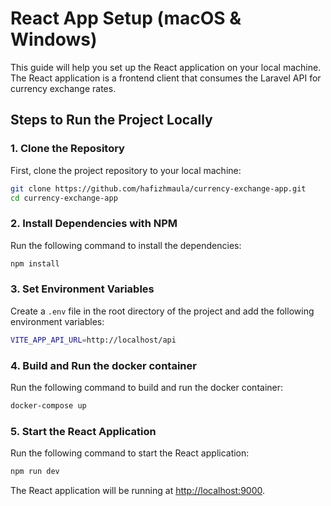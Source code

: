 # React App Setup (macOS & Windows)

This guide will help you set up the React application on your local machine. The React application is a frontend client that consumes the Laravel API for currency exchange rates.

## Steps to Run the Project Locally

### 1. Clone the Repository

First, clone the project repository to your local machine:

```bash
git clone https://github.com/hafizhmaula/currency-exchange-app.git
cd currency-exchange-app
```

### 2. Install Dependencies with NPM

Run the following command to install the dependencies:

```bash
npm install
```

<!-- set .env -->

### 3. Set Environment Variables

Create a `.env` file in the root directory of the project and add the following environment variables:

```bash
VITE_APP_API_URL=http://localhost/api
```

<!-- docker build and run -->

### 4. Build and Run the docker container

Run the following command to build and run the docker container:

```bash
docker-compose up
```

### 5. Start the React Application

Run the following command to start the React application:

```bash
npm run dev
```

The React application will be running at [http://localhost:9000](http://localhost:9000).
